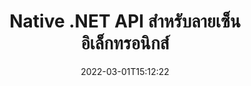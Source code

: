 ---
############################# Static ############################
layout: "product"
date: 2022-03-01T15:12:22
draft: false
#operation: 
#signaturetype: 
#fileformat: 
#productName: Java
lang: th
#productCode: java
#otherformats: 
#breadcrumb: Put  signature on  for Java
product: "Signature"
product_tag: "signature"
platform: ".NET"
platform_tag: "net"

############################# Head ############################
head_title: ".NET Digital Signature API - รูปภาพ PDF Word Excel ของลายเซ็นอิเล็กทรอนิกส์"
head_description: "API ลายเซ็นดิจิทัล C# .NET, ไลบรารี eSignature เพื่อเซ็นชื่อแบบอิเล็กทรอนิกส์ในรูปแบบ PDF, Word, Excel สเปรดชีต, PowerPoint, รูปภาพและกราฟิก"

############################# Header ############################
title: "Native .NET API สำหรับลายเซ็นอิเล็กทรอนิกส์"
description: "เพิ่มลายเซ็นดิจิทัลในรูปแบบเอกสารและใช้ประเภท eSignature ยอดนิยม (ข้อความ รูปภาพ QR-Code บาร์โค้ด ตราประทับ และข้อมูลเมตา) ในแอปพลิเคชัน .NET"
button:
    enable: true

############################# SubMenu ############################
submenu:
    enable: true
    
    left:
        img_alt: "GroupDocs.Signature for .NET"
        image: "https://www.groupdocs.cloud/templates/groupdocs/images/product-logos/groupdocs-signature-net.png"
        product: "GroupDocs.Signature"
        platform: ".NET"

    middle:
        button:
            # button loop
            - link: "#overview"
              text: "ภาพรวม"

            # button loop
            - link: "#features"
              text: "คุณสมบัติ"

            # button loop
            - link: "#support"
              text: "สนับสนุน"

            # button loop
            - link: "https://products.groupdocs.app/signature"
              text: "การสาธิตสด"

            # button loop
            - link: "https://purchase.groupdocs.com/pricing/signature/net"
              text: "ราคา"

    right:
        link_download: "https://downloads.groupdocs.com/signature"
        link_learn: "https://docs.groupdocs.com/signature/net/"
        link_buy: "https://purchase.groupdocs.com"

############################# Overview ############################
overview:
    enable: true
    content: |
      ใช้ GroupDocs.Signature สำหรับ .NET API เพื่อสร้างแอปพลิเคชันใน C#, ASP.NET และเทคโนโลยีที่ใช้ .NET อื่นๆ ซึ่งช่วยให้คุณสามารถลงนามในเอกสารธุรกิจดิจิทัล เช่น PDF, Microsoft Word, สเปรดชีต Excel, งานนำเสนอ PowerPoint, รูปภาพ, OpenDocument และ รูปแบบไฟล์มาตรฐานอุตสาหกรรมอื่นๆ โดยไม่จำเป็นต้องติดตั้งซอฟต์แวร์เพิ่มเติมใดๆ ไลบรารีลายเซ็นอิเล็กทรอนิกส์นี้ใช้งานได้ง่าย และนักพัฒนา .NET สามารถเพิ่มคุณลักษณะลายเซ็นดิจิทัลขั้นสูงในแอปพลิเคชันได้อย่างง่ายดาย ทำให้ผู้ใช้สามารถเซ็นชื่อ ค้นหา และตรวจสอบลายเซ็นอิเล็กทรอนิกส์จากรูปแบบเอกสารยอดนิยมได้อย่างปลอดภัย รองรับการใช้งานประเภทลายเซ็นที่หลากหลาย เช่น ข้อความ รูปภาพ บาร์โค้ด QR-โค้ด ช่องแบบฟอร์ม ตราประทับ และข้อมูลเมตา  

      API ลายเซ็นเอกสารช่วยให้คุณมีตัวเลือกการค้นหาที่ง่ายและขั้นสูงเพื่อค้นหาลายเซ็นที่คุณต้องการบนเอกสารในพริบตา ตัวเลือกในการใช้สไตล์ลายเซ็น การจัดการรูปลักษณ์ และปรับแต่งคุณสมบัติลายเซ็น เช่น ขนาด เงา การจัดตำแหน่ง และอื่นๆ สามารถทำได้ด้วย API การเซ็นชื่อเอกสารที่มีคุณลักษณะหลากหลายนี้  

      GroupDocs.Signature สำหรับ .NET สามารถใช้ในสภาพแวดล้อมการพัฒนาใดๆ ที่รองรับแพลตฟอร์ม .NET เข้ากันได้กับทุกภาษาที่ใช้ .NET และรองรับระบบปฏิบัติการยอดนิยม (Windows, Linux, MacOS) ซึ่งสามารถติดตั้ง Mono หรือ .NET frameworks (รวมถึง .NET Core) ได้
    tabs:
      enable: true
      
      ## TAB ONE ##
      tab_one:
        description: |
          ต่อไปนี้เป็นภาพรวมของ GroupDocs.Signature สำหรับ .NET:
      
        left:
          enable: true
          icon: "fab fa-html5"
          title: "ประเภทลายเซ็น"
          content: |
            * ลายเซ็นข้อความ
            * ลายเซ็นรูปภาพ
            * ลายเซ็นดิจิทัล
            * ลายเซ็น QR-Code
            * ลายเซ็นบาร์โค้ด
            * ลายเซ็นประทับ
            * ลายเซ็นข้อมูลเมตา
      
      ## TAB TWO ##
      tab_two:
        description: |
          GroupDocs.Signature สำหรับ .NET รองรับการลงนามในเอกสารยอดนิยมทุกรูปแบบ ด้วยโค้ดเพียงไม่กี่บรรทัด คุณสามารถเพิ่มลายเซ็น PDF, Microsoft Office Word, สเปรดชีต Excel, รูปภาพ, HTML, อีเมล Outlook, OneNote, Project และความสามารถในการลงนามกราฟิกในแอปพลิเคชัน .NET ของคุณ [รูปแบบเอกสารที่รองรับ](https://docs.groupdocs.com/signature/net/supported-document-formats/)

        left:
          enable: true
          table:
            # table loop
            - title: "Microsoft Office"
              content: |
                * **Word:** DOC, DOCX, DOCM, DOT, DOTX, DOTM, RTF, TXT
                * **Excel:** XLS, XLSX, XLSM, XLSB, XLTM, XLT, XLTM, XLTX, XLAM, SXC, SpreadsheetML
                * **PowerPoint:** PPT, PPTX, PPS, PPSX, PPSM, POT, POTM, POTX, PPTM

        right:
          enable: true
          table:
            # table loop
            - title: "Images & Other Formats"
              content: |
                * **รูปภาพ**: JPG, BMP, PNG, TIFF, GIF, DCM, WEBP
                * **OpenDocument**: ODT, OTT, OTS, ODS, ODP, OTP, ODG
                * **Jpeg2000**: JP2, JPF, JPX, J2K, J2C, JPM
                * **เมตาไฟล์**: EMF, WMF, CMX
                * **แบบพกพา**: PDF
                * **กราฟิกแบบเวกเตอร์ที่ปรับขนาดได้**: CDR, SVG
                * **Adobe Photoshop**: PSD
                * **คนอื่น**: DJVU

      ## TAB THREE ##
      tab_three:
        description: |
          GroupDocs.Signature สำหรับ .NET รองรับระบบปฏิบัติการ กรอบงาน และตัวจัดการแพ็คเกจต่อไปนี้:
        
        left:
          enable: true
          table:
            # table loop
            - icon: "fab fa-windows"
              title: "ระบบปฏิบัติการ"
              content: |
                * Windows Desktop
                * Windows Server
                * Windows Azure
                * Linux
                * MacOS

            # table loop
            - icon: "fas fa-code"
              title: "กรอบงานที่รองรับ"
              content: |
                * .NET Framework 2.0 or higher
                * Mono Framework 1.2 or higher
                * .NET Standard 2.0
                * .NET Core 2.0
                * .NET Core 2.1

        right:
          enable: true
          table:
            # table loop
            - icon: "fas fa-box"
              title: "ผู้จัดการฝ่ายพัสดุ"
              content: |
                * NuGet

            # table loop
            - icon: "fas fa-tools"
              title: "สภาพแวดล้อมการพัฒนา"
              content: |
                * Microsoft Visual Studio
                * Xamarin.Android
                * Xamarin.IOS
                * Xamarin.Mac
                * MonoDevelop

############################# Features ############################
features:
    enable: true
    title: "GroupDocs.Signature สำหรับฟีเจอร์ .NET"

    feature:
      # feature loop
      - icon: "fas fa-copy"
        content: "สร้าง ค้นหา อัปเดต ซ่อน ตรวจสอบ และลบลายเซ็นอิเล็กทรอนิกส์จากรูปแบบเอกสารที่รองรับ"

      # feature loop
      - icon: "fas fa-eye"
        content: "ระบุ XML Advanced Electronic Signatures (XAdES) สำหรับสเปรดชีต Excel"

      # feature loop
      - icon: "fas fa-bolt"
        content: "ดึงเนื้อหารูปภาพจากเอกสารที่ลงนามด้วย QR-Code, BarCode & Image Signatures"
      
      # feature loop
      - icon: "fas fa-file-powerpoint"
        content: "ตั้งค่าความสูง ความกว้าง ระยะขอบ & การจัดตำแหน่งสำหรับลายเซ็นข้อความหรือรูปภาพ & วางบนหน้าเฉพาะ"

      # feature loop
      - icon: "fas fa-code"
        content: "ค้นหา ตรวจสอบ และเซ็นชื่อแบบดิจิทัลในเอกสารการนำเสนอ PowerPoint"

      # feature loop
      - icon: "fas fa-cloud"
        content: "ลงนามรูปแบบเอกสารการประมวลผลคำด้วยลายน้ำข้อความพื้นเมือง"

      # feature loop
      - icon: "fas fa-remove-format"
        content: "รองรับมุมโค้งมนสำหรับลายเซ็นแสตมป์รูปสี่เหลี่ยมผืนผ้า"

      # feature loop
      - icon: "fas fa-comment-slash"
        content: "ใช้ลายเซ็นข้อความหรือรูปภาพบนแผ่นงาน Excel เฉพาะหรือตั้งค่าลายเซ็นอิเล็กทรอนิกส์ในแผ่นงานทั้งหมด"

      # feature loop
      - icon: "fas fa-location-arrow"
        content: "ระบุแถวและหมายเลขคอลัมน์ที่ต้องการเพื่อวางข้อความหรือลายเซ็นรูปภาพในแผ่นงาน Excel"

      # feature loop
      - icon: "fas fa-border-all"
        content: "ใช้เงากับลายเซ็นข้อความใน Microsoft PowerPoint และตั้งค่าสี มุม และความโปร่งใส"

      # feature loop
      - icon: "fas fa-wrench"
        content: "กำหนดค่ารูปแบบเส้นขอบลายเซ็นข้อความและตัวเลือกแบบอักษรสำหรับแผ่นงาน Excel"

      # feature loop
      - icon: "fas fa-columns"
        content: "กำหนดประเภทลายเซ็นรูปภาพ เช่น กลมหรือสี่เหลี่ยม & กำหนดค่าระยะขอบ, สีตัวอักษร, การหมุน"

      # feature loop
      - icon: "fas fa-file-word"
        content: "ใช้ใบรับรองดิจิทัลกับเอกสาร สเปรดชีต และไฟล์ PDF พร้อมลายเซ็น"

      # feature loop
      - icon: "fas fa-envelope"
        content: "ทำการตั้งค่าสี ใช้ความโปร่งใสและการหมุนกับลายเซ็นข้อความ"

      # feature loop
      - icon: "fas fa-print"
        content: "ตั้งค่าความสว่าง & ตัวเลือกระดับสีเทา & ระบุการเยื้องของลายเซ็นรูปภาพในรูปภาพ"

      # feature loop
      - icon: "fas fa-file-archive"
        content: "ฝังวัตถุที่กำหนดเอง ทำให้เป็นอนุกรม ตลอดจนเข้ารหัสและถอดรหัสค่าลายเซ็นข้อมูลเมตาของเอกสาร PDF"

      # feature loop
      - icon: "fas fa-lock"
        content: "ซ่อน ลบ หรือปรับแต่งลักษณะของลายเซ็นดิจิทัลจากเอกสาร PDF"

      # feature loop
      - icon: "fas fa-file-code"
        content: "ลงนามในเอกสาร PDF ด้วยฟิลด์แบบฟอร์มดิจิทัล และลายเซ็นข้อความเป็นรูปภาพ คำอธิบายประกอบ สติ๊กเกอร์ หรือลายน้ำ"
      
      # feature loop
      - icon: "fas fa-fill-drip"
        content: "ใส่ลายเซ็นข้อความลงในฟิลด์แบบฟอร์มของเอกสาร MS Word และ PDF"

      # feature loop
      - icon: "fas fa-file-excel"
        content: "ระบุหน้าเอกสารตามอำเภอใจสำหรับการประมวลผลลายเซ็นหรือการตรวจสอบเพิ่มเติม eSignature สำหรับไฟล์ Word"

      # feature loop
      - icon: "fas fa-heading"
        content: "บันทึกไฟล์ภาพที่ลงนามในรูปแบบต่างๆ และส่งออกสเปรดชีตที่ลงนามเป็นรูปภาพหรือ TIFF หลายหน้า"

      # feature loop
      - icon: "fas fa-project-diagram"
        content: "กำหนด แก้ไข และลบรหัสผ่านให้กับไฟล์ที่เซ็นชื่อ และใช้ eSignature กับไฟล์ที่ป้องกันด้วยรหัสผ่าน"

      # feature loop
      - icon: "fas fa-cube"
        content: "แผ่นงาน eSign, สไลด์ PowerPoint, เอกสาร Word และรูปภาพพร้อมวัตถุที่กำหนดเองในข้อมูลเมตา"

      # feature loop
      - icon: "fab fa-uncharted"
        content: "ตั้งค่า Signature Brush Styles เป็น Solid, Texture, Linear Gradient & Radial Gradient"

      # feature loop
      - icon: "fab fa-uncharted"
        content: "ลงนามในเอกสารด้วยข้อความหรือข้อมูลที่เข้ารหัส QR-Code แบบกำหนดเอง"

      # feature loop
      - icon: "fab fa-uncharted"
        content: "ค้นหาและลงชื่อไฟล์ด้วยรูปแบบ DjVu เป็นเอกสารรูปภาพ"

      # feature loop
      - icon: "fab fa-uncharted"
        content: "แยกข้อมูลเอกสาร เช่น จำนวนหน้า ผ่าน URL ของไฟล์"

      # feature loop
      - icon: "fab fa-uncharted"
        content: "ค้นหา ลงชื่อ และยืนยันไฟล์ CorelDraw เป็นเอกสารรูปภาพ"

      # feature loop
      - icon: "fab fa-uncharted"
        content: "เก็บประวัติของการประมวลผลหรือลบข้อมูลลายเซ็นที่จัดเก็บไว้ในข้อมูลเมตา"

      # feature loop
      - icon: "fab fa-uncharted"
        content: "เพิ่ม Custom Data Object, VCard หรือ Email Object ให้กับ QR-Code และยืนยัน QR-Code ที่เข้ารหัสในไฟล์ PDF"

    more_feature:
      # more_feature_loop
      - title: "เพิ่มลายเซ็นดิจิทัลได้อย่างง่ายดาย"
        content: |
          GroupDocs.Signature สำหรับ .NET API ช่วยให้คุณเพิ่มลายเซ็นประเภทต่างๆ ลงในรูปแบบไฟล์ที่รองรับได้ ประเภทลายเซ็น เช่น ข้อความ รูปภาพ ดิจิทัล แสตมป์ QR-Code บาร์โค้ด และข้อมูลเมตาสามารถใช้ได้โดยใช้ GroupDocs.Signature สำหรับ .NET ตัวอย่างโค้ดต่อไปนี้แสดงวิธีใช้ลายเซ็นข้อความกับเอกสาร PDF:

          ```cs
          using (Signature signature = new Signature("D:\\sample.pdf"))
          {
          TextSignOptions options = new TextSignOptions("John Smith")
          {
          // กำหนดสีข้อความ
          ForeColor = Color.Red
          };
          // ลงนามในเอกสารเพื่อยื่น
          signature.Sign("D:\\signed.pdf", options);
          }
          ```

      # more_feature_loop
      - title: "ประเภทลายเซ็นบาร์โค้ดที่รองรับ"
        content: |
          API การจัดการลายเซ็นของเราให้คุณใช้ลายเซ็นบาร์โค้ดกับรูปแบบเอกสารที่รองรับ GroupDocs.Signature สำหรับ .NET รองรับบาร์โค้ดหลายประเภท เช่น Code128, Code39Extended, Code39Standard, EAN14, EAN8, ITF14, UPCA และ UPCE นอกจากนี้ยังมีวัตถุคงที่ชื่อ "AllTypes" เพื่อรองรับประเภทบาร์โค้ดที่ลงทะเบียนทั้งหมด

      # more_feature_loop
      - title: "ค้นหาลายเซ็นและใบรับรอง"
        content: |
          GroupDocs.Signature สำหรับ .NET API ช่วยให้คุณสามารถค้นหาใบรับรองดิจิทัลจากเอกสาร Word สเปรดชีต Excel และไฟล์ PDF คุณยังสามารถดึงใบรับรองดิจิทัลทั้งหมดที่ลงทะเบียนในระบบ ลายเซ็นข้อมูลเมตายังสามารถค้นหาในเอกสาร Word, สเปรดชีต Excel, รูปภาพ และไฟล์ PDF โดยใช้ GroupDocs.Signature สำหรับ .NET API  

          ด้วย GroupDocs.Signature สำหรับ .NET API คุณสามารถค้นหาลายเซ็น QR-Code และบาร์โค้ดในเอกสาร งานนำเสนอ สเปรดชีต รูปภาพ ตลอดจนไฟล์ PDF และเรียกความคืบหน้าในการค้นหา คุณยังสามารถค้นหาวัตถุข้อมูลที่กำหนดเองจากเอกสารที่ลงนามด้วยลายเซ็น QR-Code

      # more_feature_loop
      - title: "ตัวเลือกการค้นหาขั้นสูงสำหรับบาร์โค้ด"
        content: |
          คุณสามารถค้นหาและระบุตำแหน่งบาร์โค้ดที่คุณต้องการผ่าน GroupDocs.Signature for.NET API ได้อย่างง่ายดาย เนื่องจาก API ลายเซ็นของเรามีตัวเลือกการค้นหาขั้นสูง สิ่งเหล่านี้ทำให้คุณสามารถค้นหาบาร์โค้ดในหน้าใดหน้าหนึ่ง ค้นหาทั่วทั้งเอกสาร ระบุหน้าต่างๆ เพื่อค้นหา (หน้าแรก หน้าสุดท้าย คู่ คี่) ค้นหาบาร์โค้ดประเภทการเข้ารหัสเฉพาะ ค้นหาบาร์โค้ดตามสตริงข้อความที่ระบุ หรือค้นหาบาร์โค้ด ขึ้นอยู่กับสตริงที่มีตัวเลือก "มี"

############################# Support ############################
support:
    enable: true

############################# Solutions ############################
solutions:
    enable: true
    title: "GroupDocs.Signature เสนอ API การเซ็นเอกสารสำหรับสภาพแวดล้อมการพัฒนายอดนิยมอื่นๆ"

    solution:
        # solution loop
        - img_alt: "GroupDocs.Signature for Java"
          image: "https://www.groupdocs.cloud/templates/groupdocs/images/product-logos/groupdocs-signature-java.png"
          product: "GroupDocs.Signature"
          platform: "Java"
          link: "/signature/java/"

############################# Back to top ###############################
back_to_top:
  enable: true
---